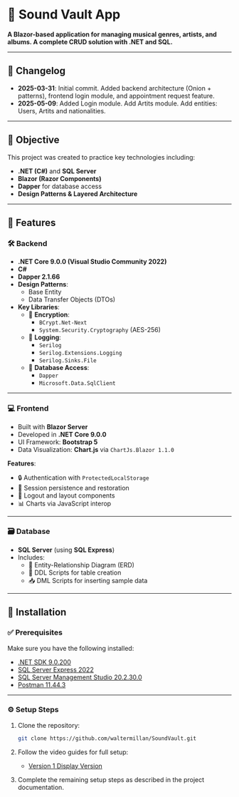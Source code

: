 # 🎵 Sound Vault App

**A Blazor-based application for managing musical genres, artists, and albums. A complete CRUD solution with .NET and SQL.**

---

## 📅 Changelog

- **2025-03-31**: Initial commit. Added backend architecture (Onion + patterns), frontend login module, and appointment request feature.
- **2025-05-09**: Added Login module. Add Artits module. Add entities: Users, Artits and nationalities.


---

## 🎯 Objective

This project was created to practice key technologies including:

- **.NET (C#)** and **SQL Server**
- **Blazor (Razor Components)**
- **Dapper** for database access
- **Design Patterns & Layered Architecture**

---

## 🚀 Features

### 🛠️ Backend

- **.NET Core 9.0.0 (Visual Studio Community 2022)**
- **C#**
- **Dapper 2.1.66**
- **Design Patterns**:
  - Base Entity
  - Data Transfer Objects (DTOs)
- **Key Libraries**:
  - 🔐 **Encryption**:
    - `BCrypt.Net-Next`
    - `System.Security.Cryptography` (AES-256)
  - 🧾 **Logging**:
    - `Serilog`
    - `Serilog.Extensions.Logging`
    - `Serilog.Sinks.File`
  - 🧩 **Database Access**:
    - `Dapper`
    - `Microsoft.Data.SqlClient`

---

### 💻 Frontend

- Built with **Blazor Server**
- Developed in **.NET Core 9.0.0**
- UI Framework: **Bootstrap 5**
- Data Visualization: **Chart.js** via `ChartJs.Blazor 1.1.0`

**Features**:
- 🔒 Authentication with `ProtectedLocalStorage`
- 🔁 Session persistence and restoration
- 🚪 Logout and layout components
- 📊 Charts via JavaScript interop

---

### 🗃️ Database

- **SQL Server** (using **SQL Express**)
- Includes:
  - 🧬 Entity-Relationship Diagram (ERD)
  - 🧾 DDL Scripts for table creation
  - 📥 DML Scripts for inserting sample data

---

## 🧪 Installation

### ✅ Prerequisites

Make sure you have the following installed:

- [.NET SDK 9.0.200](https://dotnet.microsoft.com/)
- [SQL Server Express 2022](https://www.microsoft.com/es-es/sql-server/sql-server-downloads)
- [SQL Server Management Studio 20.2.30.0](https://learn.microsoft.com/es-es/ssms/download-sql-server-management-studio-ssms)
- [Postman 11.44.3](https://www.postman.com/downloads/)

---

### ⚙️ Setup Steps

1. Clone the repository:
    ```bash
    git clone https://github.com/waltermillan/SoundVault.git
    ```

2. Follow the video guides for full setup:
    - [Version 1 Display Version](https://www.youtube.com/watch?v=lrIKnnCJhSo)

3. Complete the remaining setup steps as described in the project documentation.
